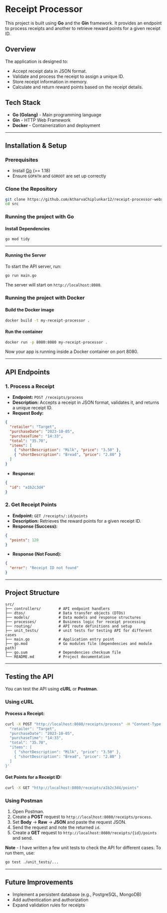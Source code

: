# Receipt Processor
This project is built using **Go** and the **Gin** framework.
It provides an endpoint to process receipts and another to retrieve reward points for a given receipt ID.

## Overview

The application is designed to:
- Accept receipt data in JSON format.
- Validate and process the receipt to assign a unique ID.
- Store receipt information in memory.
- Calculate and return reward points based on the receipt details.

## Tech Stack
- **Go (Golang)** - Main programming language
- **Gin** - HTTP Web Framework
- **Docker** - Containerization and deployment

---

## Installation & Setup

### **Prerequisites**
- Install [Go](https://go.dev/doc/install) (>= 1.18)
- Ensure `GOPATH` and `GOROOT` are set up correctly

### Clone the Repository
```sh
git clone https://github.com/AtharvaChiplunkar12/receipt-processor-webservice.git
cd src
```

### Running the project with Go
#### Install Dependencies
```sh
go mod tidy
```

---

#### Running the Server

To start the API server, run:
```sh
go run main.go
```
The server will start on `http://localhost:8080`.

### Running the project with Docker

#### Build the Docker image
```sh
docker build -t my-receipt-processor .
```

#### Run the container
```sh
docker run -p 8080:8080 my-receipt-processor .
```
Now your app is running inside a Docker container on port 8080.

---

## API Endpoints

### 1. Process a Receipt
- **Endpoint:** `POST /receipts/process`
- **Description:** Accepts a receipt in JSON format, validates it, and returns a unique receipt ID.
- **Request Body:**
```json
{
  "retailer": "Target",
  "purchaseDate": "2023-10-05",
  "purchaseTime": "14:33",
  "total": "35.70",
  "items": [
    { "shortDescription": "Milk", "price": "3.50" },
    { "shortDescription": "Bread", "price": "2.80" }
  ]
}
```
- **Response:**
```json
{
  "id": "a1b2c3d4"
}
```

### 2. Get Receipt Points
- **Endpoint:** `GET /receipts/:id/points`
- **Description:** Retrieves the reward points for a given receipt ID.
- **Response (Success):**
```json
{
  "points": 120
}
```
- **Response (Not Found):**
```json
{
  "error": "Receipt ID not found"
}
```

---

## Project Structure
```
src/
├── controllers/        # API endpoint handlers
├── dtos/               # Data transfer objects (DTOs)
├── models/             # Data models and response structures  
├── processes/          # Business logic for receipt processing
├── routing/            # API route definitions and setup 
├── unit_tests/         # unit tests for testing API for different cases
├── main.go             # Application entry point
├── go.mod              # Go modules file (dependencies and module path)  
├── go.sum              # Dependencies checksum file 
└── README.md           # Project documentation
```

---

## Testing the API
You can test the API using **cURL** or **Postman**.

### Using cURL
#### Process a Receipt:
```sh
curl -X POST "http://localhost:8080/receipts/process" -H "Content-Type: application/json" -d '{
  "retailer": "Target",
  "purchaseDate": "2023-10-05",
  "purchaseTime": "14:33",
  "total": "35.70",
  "items": [
    { "shortDescription": "Milk", "price": "3.50" },
    { "shortDescription": "Bread", "price": "2.80" }
  ]
}'
```
#### Get Points for a Receipt ID:
```sh
curl -X GET "http://localhost:8080/receipts/a1b2c3d4/points"
```

### Using Postman
1. Open Postman.
2. Create a **POST** request to `http://localhost:8080/receipts/process`.
3. Set **Body** -> **Raw** -> **JSON** and paste the request JSON.
4. Send the request and note the returned `id`.
5. Create a **GET** request to `http://localhost:8080/receipts/{id}/points` and send.

**Note** -  I have written a few unit tests to check the API for different cases. To run them, use:
```sh
go test ./unit_tests/...
```

---

## Future Improvements
- Implement a persistent database (e.g., PostgreSQL, MongoDB)
- Add authentication and authorization
- Expand validation rules for receipts


